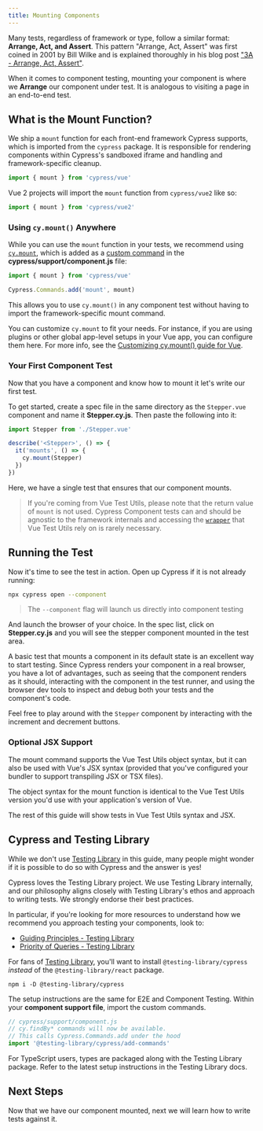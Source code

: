 ```yaml
---
title: Mounting Components
---
```


Many tests, regardless of framework or type, follow a similar format: **Arrange,
Act, and Assert**. This pattern "Arrange, Act, Assert" was first coined in 2001
by Bill Wilke and is explained thoroughly in his blog post
["3A - Arrange, Act, Assert"](https://xp123.com/articles/3a-arrange-act-assert/).

When it comes to component testing, mounting your component is where we
**Arrange** our component under test. It is analogous to visiting a page in an
end-to-end test.

## What is the Mount Function?

We ship a `mount` function for each front-end framework Cypress supports, which
is imported from the `cypress` package. It is responsible for rendering
components within Cypress's sandboxed iframe and handling and framework-specific
cleanup.

```js
import { mount } from 'cypress/vue'
```

Vue 2 projects will import the `mount` function from `cypress/vue2` like so:

```js
import { mount } from 'cypress/vue2'
```

### Using `cy.mount()` Anywhere

While you can use the `mount` function in your tests, we recommend using
[`cy.mount`](/api/commands/mount), which is added as a
[custom command](/api/cypress-api/custom-commands) in the
**cypress/support/component.js** file:

<code-group>
<code-block label="cypress/support/component.js" active>

```js
import { mount } from 'cypress/vue'

Cypress.Commands.add('mount', mount)
```

</code-block>
</code-group>

This allows you to use `cy.mount()` in any component test without having to import
the framework-specific mount command.

You can customize `cy.mount` to fit your needs. For instance, if you are using
plugins or other global app-level setups in your Vue app, you can configure them
here. For more info, see the
[Customizing cy.mount() guide for Vue](/guides/component-testing/custom-mount-vue).

### Your First Component Test

Now that you have a component and know how to mount it let's write our first
test.

To get started, create a spec file in the same directory as the `Stepper.vue`
component and name it **Stepper.cy.js**. Then paste the following into it:

<code-group>
<code-block label="Stepper.cy.js" active>

```js
import Stepper from './Stepper.vue'

describe('<Stepper>', () => {
  it('mounts', () => {
    cy.mount(Stepper)
  })
})
```

</code-block>
</code-group>

Here, we have a single test that ensures that our component mounts.

> If you're coming from Vue Test Utils, please note that the return value of
> `mount` is not used. Cypress Component tests can and should be agnostic to the
> framework internals and accessing the
> [`wrapper`](https://test-utils.vuejs.org/api/#wrapper-methods) that Vue Test
> Utils rely on is rarely necessary.

## Running the Test

Now it's time to see the test in action. Open up Cypress if it is not already
running:

```bash
npx cypress open --component
```

> The `--component` flag will launch us directly into component testing

And launch the browser of your choice. In the spec list, click on
**Stepper.cy.js** and you will see the stepper component mounted in the test
area.

<DocsImage 
  src="/img/guides/component-testing/first-test-run-vue.png" 
  caption="Stepper Mount Test"> </DocsImage>

A basic test that mounts a component in its default state is an excellent way to
start testing. Since Cypress renders your component in a real browser, you have
a lot of advantages, such as seeing that the component renders as it should,
interacting with the component in the test runner, and using the browser dev
tools to inspect and debug both your tests and the component's code.

Feel free to play around with the `Stepper` component by interacting with the
increment and decrement buttons.

### Optional JSX Support

The mount command supports the Vue Test Utils object syntax, but it can also be
used with Vue's JSX syntax (provided that you've configured your bundler to
support transpiling JSX or TSX files).

The object syntax for the mount function is identical to the Vue Test Utils
version you'd use with your application's version of Vue.

The rest of this guide will show tests in Vue Test Utils syntax and JSX.

## Cypress and Testing Library

While we don't use [Testing Library](https://testing-library.com/) in this
guide, many people might wonder if it is possible to do so with Cypress and the
answer is yes!

Cypress loves the Testing Library project. We use Testing Library internally,
and our philosophy aligns closely with Testing Library's ethos and approach to
writing tests. We strongly endorse their best practices.

In particular, if you're looking for more resources to understand how we
recommend you approach testing your components, look to:

- [Guiding Principles - Testing Library](https://testing-library.com/docs/guiding-principles)
- [Priority of Queries - Testing Library](https://testing-library.com/docs/queries/about#priority)

For fans of
[Testing Library](https://testing-library.com/docs/cypress-testing-library/intro/),
you'll want to install `@testing-library/cypress` _instead_ of the
`@testing-library/react` package.

```shell
npm i -D @testing-library/cypress
```

The setup instructions are the same for E2E and Component Testing. Within your
**component support file**, import the custom commands.

```js
// cypress/support/component.js
// cy.findBy* commands will now be available.
// This calls Cypress.Commands.add under the hood
import '@testing-library/cypress/add-commands'
```

For TypeScript users, types are packaged along with the Testing Library package.
Refer to the latest setup instructions in the Testing Library docs.

## Next Steps

Now that we have our component mounted, next we will learn how to write tests
against it.

<NavGuide prev="/guides/component-testing/quickstart-vue" next="/guides/component-testing/testing-vue" />
